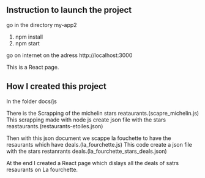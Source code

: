 ## Instruction to launch the project

go in the directory my-app2
1) npm install
2) npm start

go on internet on the adress http://localhost:3000

This is a React page.

## How I created this project 

In the folder docs/js 


There is the Scrapping of the michelin stars reataurants.(scapre_michelin.js)
This scrapping made with node js create json file with the stars reastaurants.(restaurants-etoiles.json)

Then with this json document we scappe la fouchette to have the resaurants which have deals.(la_fourchette.js)
This code create a json file with the stars restanrants deals.(la_fourchette_stars_deals.json)


At the end I created a React page which dislays all the deals of satrs resaurants on La fourchette.



